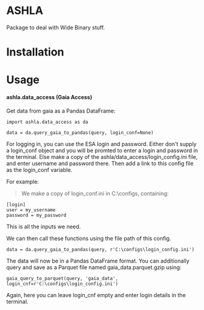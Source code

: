 # ASHLA #

Package to deal with Wide Binary stuff.

# Installation #

# Usage #

#### ashla.data_access (Gaia Access)

Get data from gaia as a Pandas DataFrame:

    import ashla.data_access as da

    data = da.query_gaia_to_pandas(query, login_conf=None)
    
For logging in, you can use the ESA login and password. Either 
don't supply a login_conf object and you will be promted to enter 
a login and password in the terminal. Else make a copy of the ashla/data_access/login_config.ini 
file, and enter username and password there. Then add a link to this config file as the 
login_conf variable. 

For example:

> We make a copy of login_conf.ini in C:\configs, containing:

    [login]
    user = my_username
    password = my_password
    
This is all the inputs we need. 

We can then call these functions using the file path of this config.

    data = da.query_gaia_to_pandas(query, r'C:\configs\login_config.ini')

The data will now be in a Pandas DataFrame format. You can additionally query
and save as a Parquet file named gaia_data.parquet.gzip using:

    gaia_query_to_parquet(query, 'gaia_data', login_cnf=r'C:\configs\login_config.ini')
    
Again, here you can leave login_cnf empty and enter login details in the terminal.


    
